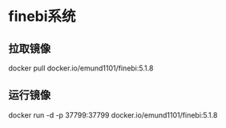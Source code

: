 # finebi系统

##  拉取镜像
docker pull docker.io/emund1101/finebi:5.1.8
##  运行镜像
docker run -d -p 37799:37799 docker.io/emund1101/finebi:5.1.8
